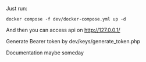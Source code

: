 Just run:
```
docker compose -f dev/docker-compose.yml up -d
```

And then you can access api on http://127.0.0.1/

Generate Bearer token by dev/keys/generate_token.php

Documentation maybe someday